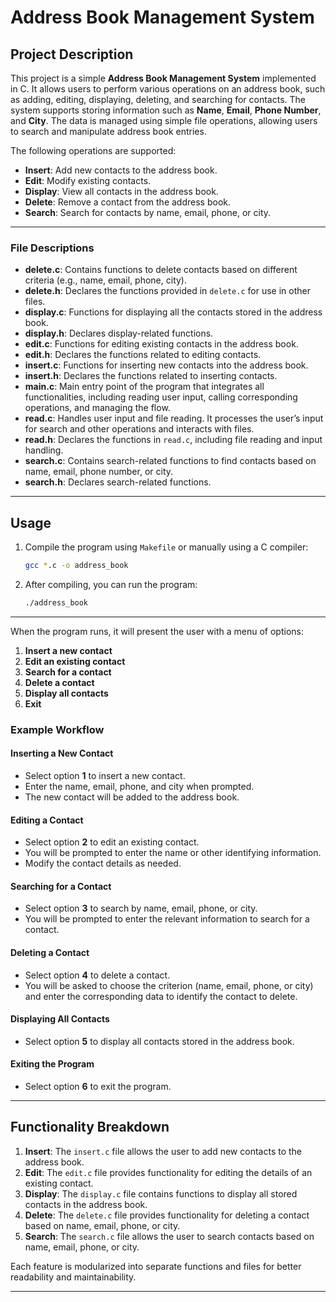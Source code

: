 # Address Book Management System

## Project Description

This project is a simple **Address Book Management System** implemented in C. It allows users to perform various operations on an address book, such as adding, editing, displaying, deleting, and searching for contacts. The system supports storing information such as **Name**, **Email**, **Phone Number**, and **City**. The data is managed using simple file operations, allowing users to search and manipulate address book entries.


The following operations are supported:
- **Insert**: Add new contacts to the address book.
- **Edit**: Modify existing contacts.
- **Display**: View all contacts in the address book.
- **Delete**: Remove a contact from the address book.
- **Search**: Search for contacts by name, email, phone, or city.

---

### File Descriptions

- **delete.c**: Contains functions to delete contacts based on different criteria (e.g., name, email, phone, city).
- **delete.h**: Declares the functions provided in `delete.c` for use in other files.
- **display.c**: Functions for displaying all the contacts stored in the address book.
- **display.h**: Declares display-related functions.
- **edit.c**: Functions for editing existing contacts in the address book.
- **edit.h**: Declares the functions related to editing contacts.
- **insert.c**: Functions for inserting new contacts into the address book.
- **insert.h**: Declares the functions related to inserting contacts.
- **main.c**: Main entry point of the program that integrates all functionalities, including reading user input, calling corresponding operations, and managing the flow.
- **read.c**: Handles user input and file reading. It processes the user’s input for search and other operations and interacts with files.
- **read.h**: Declares the functions in `read.c`, including file reading and input handling.
- **search.c**: Contains search-related functions to find contacts based on name, email, phone number, or city.
- **search.h**: Declares search-related functions.

---

## Usage

1. Compile the program using `Makefile` or manually using a C compiler:

    ```bash
    gcc *.c -o address_book
    ```

2. After compiling, you can run the program:

    ```bash
    ./address_book
    ```

---

When the program runs, it will present the user with a menu of options:

1. **Insert a new contact**
2. **Edit an existing contact**
3. **Search for a contact**
4. **Delete a contact**
5. **Display all contacts**
6. **Exit**

### Example Workflow

#### Inserting a New Contact

- Select option **1** to insert a new contact.
- Enter the name, email, phone, and city when prompted.
- The new contact will be added to the address book.

#### Editing a Contact

- Select option **2** to edit an existing contact.
- You will be prompted to enter the name or other identifying information.
- Modify the contact details as needed.

#### Searching for a Contact

- Select option **3** to search by name, email, phone, or city.
- You will be prompted to enter the relevant information to search for a contact.

#### Deleting a Contact

- Select option **4** to delete a contact.
- You will be asked to choose the criterion (name, email, phone, or city) and enter the corresponding data to identify the contact to delete.

#### Displaying All Contacts

- Select option **5** to display all contacts stored in the address book.

#### Exiting the Program

- Select option **6** to exit the program.

---

## Functionality Breakdown

1. **Insert**: The `insert.c` file allows the user to add new contacts to the address book.
2. **Edit**: The `edit.c` file provides functionality for editing the details of an existing contact.
3. **Display**: The `display.c` file contains functions to display all stored contacts in the address book.
4. **Delete**: The `delete.c` file provides functionality for deleting a contact based on name, email, phone, or city.
5. **Search**: The `search.c` file allows the user to search contacts based on name, email, phone, or city.

Each feature is modularized into separate functions and files for better readability and maintainability.

---

